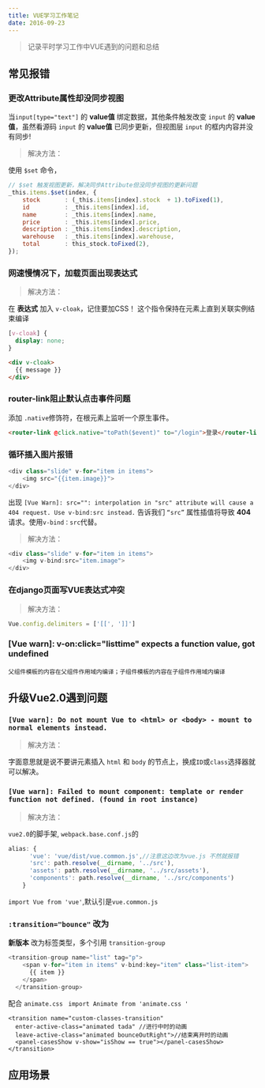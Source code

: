 ```yaml
---
title: VUE学习工作笔记
date: 2016-09-23
---
```


<blockquote class="blockquote-center">记录平时学习工作中VUE遇到的问题和总结</blockquote>

## 常见报错
### 更改Attribute属性却没同步视图

当`input[type="text"]` 的 **value值** 绑定数据，其他条件触发改变 `input` 的 **value值**，虽然看源码 `input` 的 **value值** 已同步更新，但视图层 `input` 的框内内容并没有同步!

> 解决方法：

使用 `$set` 命令，

```js
// $set 触发视图更新，解决同步Attribute但没同步视图的更新问题
_this.items.$set(index, {
    stock       : (_this.items[index].stock  + 1).toFixed(1),
    id          : _this.items[index].id,
    name        : _this.items[index].name,
    price       : _this.items[index].price,
    description : _this.items[index].description,
    warehouse   : _this.items[index].warehouse,
    total       : this_stock.toFixed(2),
});
```

### 网速慢情况下，加载页面出现表达式

> 解决方法：

在 **表达式** 加入 `v-cloak`，记住要加CSS！
这个指令保持在元素上直到关联实例结束编译

```css
[v-cloak] {
  display: none;
}
```
```html
<div v-cloak>
  {{ message }}
</div>
```

### router-link阻止默认点击事件问题
添加 `.native`修饰符，在根元素上监听一个原生事件。

```html
<router-link @click.native="toPath($event)" to="/login">登录</router-link>
```

### 循环插入图片报错

```js
<div class="slide" v-for="item in items">
    <img src="{{item.image}}">
</div>
```

出现 `[Vue Warn]: src="": interpolation in "src" attribute will cause a 404 request. Use v-bind:src instead.`
告诉我们 `“src”` 属性插值将导致 **404** 请求。使用`v-bind：src`代替。

> 解决方法：

```js
<div class="slide" v-for="item in items">
    <img v-bind:src="item.image">
</div>
```

### 在django页面写VUE表达式冲突

> 解决方法：

```js
Vue.config.delimiters = ['[[', ']]']
```

### [Vue warn]: v-on:click="listtime" expects a function value, got undefined

    父组件模板的内容在父组件作用域内编译；子组件模板的内容在子组件作用域内编译




###


## 升级Vue2.0遇到问题

### `[Vue warn]: Do not mount Vue to <html> or <body> - mount to normal elements instead. `

> 解决方法：

字面意思就是说不要讲元素插入 `html` 和 `body` 的节点上，换成`ID`或`class`选择器就可以解决。

### `[Vue warn]: Failed to mount component: template or render function not defined. (found in root instance)`

> 解决方法：

`vue2.0`的脚手架, `webpack.base.conf.js`的


```js
alias: {
      'vue': 'vue/dist/vue.common.js',//注意这边改为vue.js 不然就报错
      'src': path.resolve(__dirname, '../src'),
      'assets': path.resolve(__dirname, '../src/assets'),
      'components': path.resolve(__dirname, '../src/components')
    }
```

`import Vue from 'vue'`,默认引是`vue.common.js`

### `:transition="bounce"`  改为 <transition name="bounce"></transition>

**新版本** 改为标签类型，多个引用 `transition-group`

```js
<transition-group name="list" tag="p">
    <span v-for="item in items" v-bind:key="item" class="list-item">
      {{ item }}
    </span>
  </transition-group>
```


配合 `animate.css`  ` import Animate from 'animate.css '`
```
<transition name="custom-classes-transition"
  enter-active-class="animated tada" //进行中时的动画
  leave-active-class="animated bounceOutRight">//结束离开时的动画
  <panel-casesShow v-show="isShow == true"></panel-casesShow>
</transition>
```

## 应用场景




